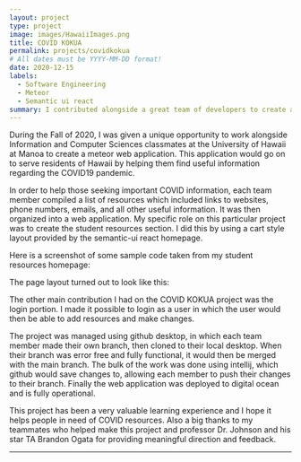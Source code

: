 ```yaml
---
layout: project
type: project
image: images/HawaiiImages.png
title: COVID KOKUA
permalink: projects/covidkokua
# All dates must be YYYY-MM-DD format!
date: 2020-12-15
labels:
  - Software Engineering
  - Meteor
  - Semantic ui react
summary: I contributed alongside a great team of developers to create a website which would serve as a resource to those looking for aid during the ongoing COVID19 pandemic.
---
```


During the Fall of 2020, I was given a unique opportunity to work alongside Information and Computer Sciences classmates at the University of Hawaii at Manoa to create a meteor web application. This application would go on to serve residents of Hawaii by helping them find useful information regarding the COVID19 pandemic. 

In order to help those seeking important COVID information, each team member compiled a list of resources which included links to websites, phone numbers, emails, and all other useful information. It was then organized into a web application. My specific role on this particular project was to create the student resources section. I did this by using a cart style layout provided by the semantic-ui react homepage. 


Here is a screenshot of some sample code taken from my student resources homepage:


The page layout turned out to look like this:


The other main contribution I had on the COVID KOKUA project was the login portion. I made it possible to login as a user in which the user would then be able to add resources and make changes.

The project was managed using github desktop, in which each team member made their own branch, then cloned to their local desktop. When their branch was error free and fully functional, it would then be merged with the main branch. The bulk of the work was done using intellij, which github would save changes to, allowing  each member to push their changes to their branch. Finally the web application was deployed to digital ocean and is fully operational. 

This project has been a very valuable learning experience and I hope it helps people in need of COVID resources. Also a big thanks to my teammates who helped make this project and professor Dr. Johnson and his star TA Brandon Ogata for providing meaningful direction and feedback.

---
